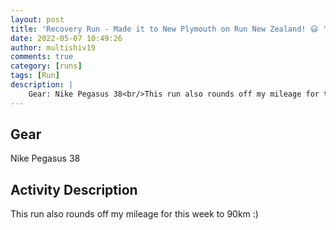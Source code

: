 ```yaml
---
layout: post
title: 'Recovery Run - Made it to New Plymouth on Run New Zealand! 😃 '
date: 2022-05-07 10:49:26
author: multishiv19
comments: true
category: [runs]
tags: [Run]
description: |
    Gear: Nike Pegasus 38<br/>This run also rounds off my mileage for this week to 90km :) 
---
```


## Gear
Nike Pegasus 38

## Activity Description
This run also rounds off my mileage for this week to 90km :) 


<div width='100%' class='strava-embed-placeholder' data-embed-type='activity' data-embed-id='7105088658'></div>
<script src='https://strava-embeds.com/embed.js'></script>
